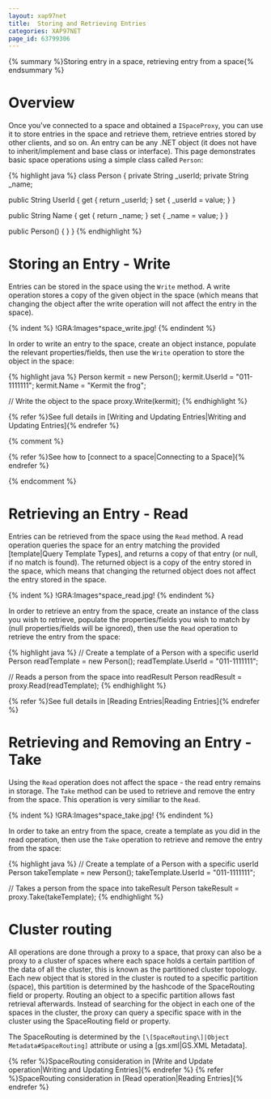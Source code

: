 ```yaml
---
layout: xap97net
title:  Storing and Retrieving Entries
categories: XAP97NET
page_id: 63799306
---
```



{% summary %}Storing entry in a space, retrieving entry from a space{% endsummary %}


# Overview

Once you've connected to a space and obtained a `ISpaceProxy`, you can use it to store entries in the space and retrieve them, retrieve entries stored by other clients, and so on. An entry can be any .NET object (it does not have to inherit/implement and base class or interface). This page demonstrates basic space operations using a simple class called `Person`:


{% highlight java %}
class Person
{
  private String _userId;
  private String _name;

  public String UserId
  {
    get { return _userId; }
    set { _userId = value; }
  }

  public String Name
  {
    get { return _name; }
    set { _name = value; }
  }

  public Person()
  {
  }
}
{% endhighlight %}


# Storing an Entry - Write

Entries can be stored in the space using the `Write` method. A write operation stores a copy of the given object in the space (which means that changing the object after the write operation will not affect the entry in the space).


{% indent %}
!GRA:Images^space_write.jpg!
{% endindent %}


In order to write an entry to the space, create an object instance, populate the relevant properties/fields, then use the `Write` operation to store the object in the space:


{% highlight java %}
Person kermit = new Person();
kermit.UserId = "011-1111111";
kermit.Name = "Kermit the frog";

// Write the object to the space
proxy.Write(kermit);
{% endhighlight %}


{% refer %}See full details in [Writing and Updating Entries|Writing and Updating Entries]{% endrefer %}

{% comment %}

{% refer %}See how to [connect to a space|Connecting to a Space]{% endrefer %}

{% endcomment %}


# Retrieving an Entry - Read

Entries can be retrieved from the space using the `Read` method. A read operation queries the space for an entry matching the provided [template|Query Template Types], and returns a copy of that entry (or null, if no match is found).
The returned object is a copy of the entry stored in the space, which means that changing the returned object does not affect the entry stored in the space.


{% indent %}
!GRA:Images^space_read.jpg!
{% endindent %}


In order to retrieve an entry from the space, create an instance of the class you wish to retrieve, populate the properties/fields you wish to match by (null properties/fields will be ignored), then use the `Read` operation to retrieve the entry from the space:


{% highlight java %}
// Create a template of a Person with a specific userId
Person readTemplate = new Person();
readTemplate.UserId = "011-1111111";

// Reads a person from the space into readResult
Person readResult = proxy.Read(readTemplate);
{% endhighlight %}


{% refer %}See full details in [Reading Entries|Reading Entries]{% endrefer %}

# Retrieving and Removing an Entry - Take

Using the `Read` operation does not affect the space - the read entry remains in storage. The `Take` method can be used to retrieve and remove the entry from the space. This operation is very similiar to the `Read`.


{% indent %}
!GRA:Images^space_take.jpg!
{% endindent %}


In order to take an entry from the space, create a template as you did in the read operation, then use the `Take` operation to retrieve and remove the entry from the space:


{% highlight java %}
// Create a template of a Person with a specific userId
Person takeTemplate = new Person();
takeTemplate.UserId = "011-1111111";

// Takes a person from the space into takeResult
Person takeResult = proxy.Take(takeTemplate);
{% endhighlight %}


# Cluster routing

All operations are done through a proxy to a space, that proxy can also be a proxy to a cluster of spaces where each space holds a certain partition of the data of all the cluster, this is known as the partitioned cluster topology. Each new object that is stored in the cluster is routed to a specific partition (space), this partition is determined by the hashcode of the SpaceRouting field or property. Routing an object to a specific partition allows fast retrieval afterwards. Instead of searching for the object in each one of the spaces in the cluster, the proxy can query a specific space with in the cluster using the SpaceRouting field or property.

The SpaceRouting is determined by the `[\[SpaceRouting\]|Object Metadata#SpaceRouting]` attribute or using a [gs.xml|GS.XML Metadata].

{% refer %}SpaceRouting consideration in [Write and Update operation|Writing and Updating Entries]{% endrefer %}
{% refer %}SpaceRouting consideration in [Read operation|Reading Entries]{% endrefer %}
